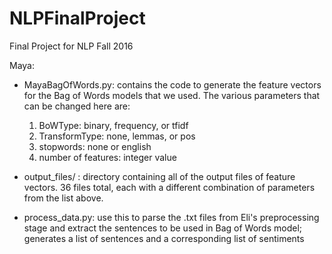 # NLPFinalProject
Final Project for NLP Fall 2016

Maya:
- MayaBagOfWords.py: contains the code to generate the feature vectors for the Bag of Words models that we used. The various parameters that can be changed here are:
  1. BoWType: binary, frequency, or tfidf
  2. TransformType: none, lemmas, or pos
  3. stopwords: none or english
  4. number of features: integer value
  
- output_files/ : directory containing all of the output files of feature vectors. 36 files total, each with a different combination of parameters from the list above.
- process_data.py: use this to parse the .txt files from Eli's preprocessing stage and extract the sentences to be used in Bag of Words model; generates a list of sentences and a corresponding list of sentiments
